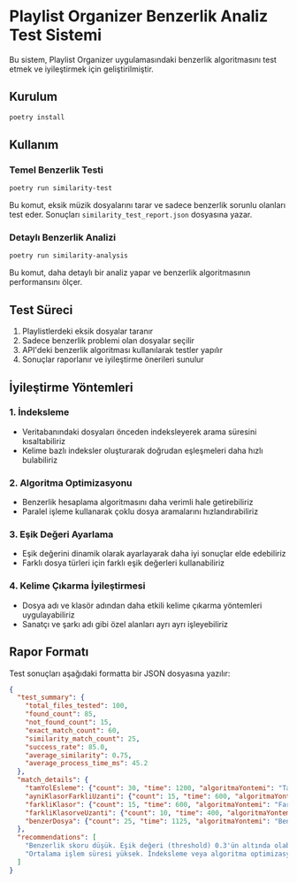 # Playlist Organizer Benzerlik Analiz Test Sistemi

Bu sistem, Playlist Organizer uygulamasındaki benzerlik algoritmasını test etmek ve iyileştirmek için geliştirilmiştir.

## Kurulum

```bash
poetry install
```

## Kullanım

### Temel Benzerlik Testi

```bash
poetry run similarity-test
```

Bu komut, eksik müzik dosyalarını tarar ve sadece benzerlik sorunlu olanları test eder. Sonuçları `similarity_test_report.json` dosyasına yazar.

### Detaylı Benzerlik Analizi

```bash
poetry run similarity-analysis
```

Bu komut, daha detaylı bir analiz yapar ve benzerlik algoritmasının performansını ölçer.

## Test Süreci

1. Playlistlerdeki eksik dosyalar taranır
2. Sadece benzerlik problemi olan dosyalar seçilir
3. API'deki benzerlik algoritması kullanılarak testler yapılır
4. Sonuçlar raporlanır ve iyileştirme önerileri sunulur

## İyileştirme Yöntemleri

### 1. İndeksleme
- Veritabanındaki dosyaları önceden indeksleyerek arama süresini kısaltabiliriz
- Kelime bazlı indeksler oluşturarak doğrudan eşleşmeleri daha hızlı bulabiliriz

### 2. Algoritma Optimizasyonu
- Benzerlik hesaplama algoritmasını daha verimli hale getirebiliriz
- Paralel işleme kullanarak çoklu dosya aramalarını hızlandırabiliriz

### 3. Eşik Değeri Ayarlama
- Eşik değerini dinamik olarak ayarlayarak daha iyi sonuçlar elde edebiliriz
- Farklı dosya türleri için farklı eşik değerleri kullanabiliriz

### 4. Kelime Çıkarma İyileştirmesi
- Dosya adı ve klasör adından daha etkili kelime çıkarma yöntemleri uygulayabiliriz
- Sanatçı ve şarkı adı gibi özel alanları ayrı ayrı işleyebiliriz

## Rapor Formatı

Test sonuçları aşağıdaki formatta bir JSON dosyasına yazılır:

```json
{
  "test_summary": {
    "total_files_tested": 100,
    "found_count": 85,
    "not_found_count": 15,
    "exact_match_count": 60,
    "similarity_match_count": 25,
    "success_rate": 85.0,
    "average_similarity": 0.75,
    "average_process_time_ms": 45.2
  },
  "match_details": {
    "tamYolEsleme": {"count": 30, "time": 1200, "algoritmaYontemi": "Tam Yol Eşleşme"},
    "ayniKlasorFarkliUzanti": {"count": 15, "time": 600, "algoritmaYontemi": "Aynı Klasör Farklı Uzantı"},
    "farkliKlasor": {"count": 15, "time": 600, "algoritmaYontemi": "Farklı Klasör Aynı Ad"},
    "farkliKlasorveUzanti": {"count": 10, "time": 400, "algoritmaYontemi": "Farklı Klasör Farklı Uzantı"},
    "benzerDosya": {"count": 25, "time": 1125, "algoritmaYontemi": "Benzerlik Bazlı Arama"}
  },
  "recommendations": [
    "Benzerlik skoru düşük. Eşik değeri (threshold) 0.3'ün altında olabilir.",
    "Ortalama işlem süresi yüksek. İndeksleme veya algoritma optimizasyonu gerekebilir."
  ]
}
```